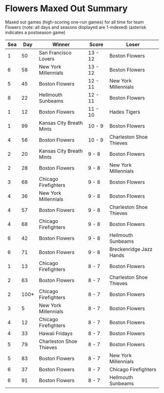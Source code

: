 # Flowers Maxed Out Summary



Maxed out games (high-scoring one-run games) for all time for team Flowers (note: all days and seasons displayed are 1-indexed) (asterisk indicates a postseason game)


| Sea | Day | Winner | Score | Loser | 
| ------ |------ |------ |------ |------ |
| 1 | 50 | San Francisco Lovers | 13 - 12 | Boston Flowers | 
| 6 | 58 | New York Millennials | 13 - 12 | Boston Flowers | 
| 5 | 45 | Boston Flowers | 12 - 11 | New York Millennials | 
| 8 | 22 | Hellmouth Sunbeams | 12 - 11 | Boston Flowers | 
| 1 | 12 | Boston Flowers | 11 - 10 | Hades Tigers | 
| 1 | 99 | Kansas City Breath Mints | 10 - 9 | Boston Flowers | 
| 4 | 56 | Boston Flowers | 10 - 9 | Charleston Shoe Thieves | 
| 2 | 20 | Kansas City Breath Mints | 9 - 8 | Boston Flowers | 
| 2 | 28 | Boston Flowers | 9 - 8 | New York Millennials | 
| 3 | 68 | Chicago Firefighters | 9 - 8 | Boston Flowers | 
| 4 | 36 | New York Millennials | 9 - 8 | Boston Flowers | 
| 4 | 57 | Boston Flowers | 9 - 8 | Charleston Shoe Thieves | 
| 4 | 68 | Chicago Firefighters | 9 - 8 | Boston Flowers | 
| 6 | 42 | Boston Flowers | 9 - 8 | Hellmouth Sunbeams | 
| 6 | 71 | Boston Flowers | 9 - 8 | Breckenridge Jazz Hands | 
| 1 | 13 | Chicago Firefighters | 8 - 7 | Boston Flowers | 
| 2 | 63 | Boston Flowers | 8 - 7 | Charleston Shoe Thieves | 
| 2 | 100* | Chicago Firefighters | 8 - 7 | Boston Flowers | 
| 3 | 5 | New York Millennials | 8 - 7 | Boston Flowers | 
| 4 | 12 | Chicago Firefighters | 8 - 7 | Boston Flowers | 
| 4 | 33 | Hawaii Fridays | 8 - 7 | Boston Flowers | 
| 5 | 79 | Charleston Shoe Thieves | 8 - 7 | Boston Flowers | 
| 5 | 83 | Boston Flowers | 8 - 7 | New York Millennials | 
| 6 | 37 | Boston Flowers | 8 - 7 | Chicago Firefighters | 
| 6 | 91 | Boston Flowers | 8 - 7 | Hellmouth Sunbeams | 



